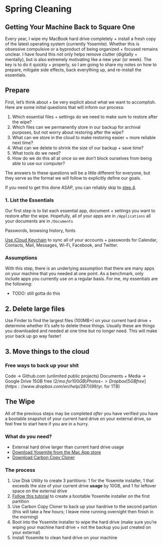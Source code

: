 # Spring Cleaning

## Getting Your Machine Back to Square One

Every year, I wipe my MacBook hard drive completely + install a fresh copy of the latest operating system (currently Yosemite). Whether this is obsessive compulsive or a byproduct of being organized + focused remains unclear. I have found this not only helps remove clutter (digitally + mentally), but is also extremely motivating like a new year (or week). The key is to do it quickly + properly, so I am going to share my notes on how to prepare, mitigate side effects, back everything up, and re-install the essentials.

## Prepare

First, let’s think about + be very explicit about what we want to accomplish. Here are some initial questions that will inform our process:

1. Which essential files + settings do we need to make sure to restore after the wipe?
2. Which files can we permanently store in our backup for archival purposes, but not worry about restoring after the wipe?
3. What can we store in the cloud to make restoring easier + more reliable next time?
4. What can we delete to shrink the size of our backup + save time?
5. What tools do we need?
6. How do we do this all at once so we don’t block ourselves from being able to use our computer?

The answers to these questions will be a little different for everyone, but they serve as the format we will follow to explicitly define our goals.

If you need to get this done ASAP, you can reliably skip to [step 4](#user-content-the-wipe).

### 1. List the Essentials

Our first step is to list each essential app, document + settings you want to restore after the wipe. Hopefully, all of your apps are in `/Applications` all your documents are in `/Documents`

Passwords, browsing history, fonts

[Use iCloud Keychain](https://support.apple.com/en-us/HT204085) to sync all of your accounts + passwords for Calendar, Contacts, Mail, Messages, Wi-Fi, Facebook, and Twitter.

### Assumptions

With this step, there is an underlying assumption that there are many apps on your machine that you needed at one point. As a benchmark, only include apps you currently use on a regular basis. For me, my essentials are the following:

- TODO: still gotta do this

## 2. Delete large files

Use Finder to find the largest files (100MB+) on your current hard drive + determine whether it’s safe to delete these things. Usually these are things you downloaded and needed at one time but no longer need. This will make your back up go way faster!

## 3. Move things to the cloud

### Free ways to back up your shit

Code -> Github.com (unlimited public projects)
Documents + Media -> Google Drive 15GB free ($2/mo. for 100GB)
Photos -> Dropbox [5GB free](https://www.dropbox.com/en/help/287) ($99/yr. for 1TB)

## The Wipe

All of the previous steps may be completed *after* you have verified you have a bootable snapshot of your current hard drive on your external drive, so feel free to start here if you are in a hurry.

### What do you need?

- External hard drive larger than current hard drive usage
- [Download Yosemite from the Mac App store](https://itunes.apple.com/WebObjects/MZStore.woa/wa/viewSoftware?id=915041082&mt=12&ls=1)
- [Download Carbon Copy Cloner](https://www.bombich.com/software/download_ccc.php)

### The process

1. Use Disk Utility to create 3 partitions: 1 for the Yosemite installer, 1 that exceeds the size of your current drive **usage** by 10GB, and 1 for leftover space on the external drive
2. [Follow this tutorial](http://www.macworld.com/article/2367748/how-to-make-a-bootable-os-x-10-10-yosemite-install-drive.html) to create a bootable Yosemite installer on the first partition
3. Use Carbon Copy Cloner to back up your hardrive to the second partion (this will take a few hours; I leave mine running overnight then finish in the morning)
4. Boot into the Yosemite installer to wipe the hard drive (make sure you’re wiping your machine hard drive + not the backup you just created on your external)
5. Install Yosemite to clean hard drive on your machine
